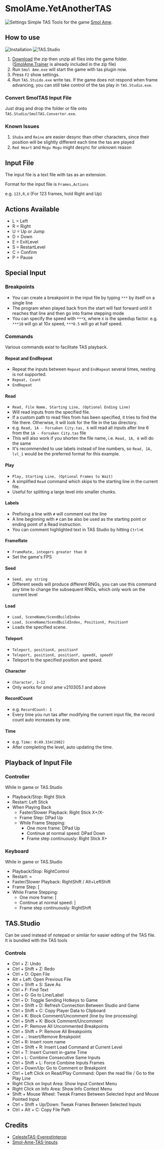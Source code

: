 # SmolAme.YetAnotherTAS
![Settings](Screenshots/Settings.png)
Simple TAS Tools for the game [Smol Ame](https://moocow-games.itch.io/smol-ame).

## How to use
![Installation](Screenshots/Installation.png)
![TAS.Studio](Screenshots/TAS.Studio.png)
1. [Download](https://github.com/DemoJameson/SmolAme.YetAnotherTAS/releases) the zip then unzip all files into the game folder. ([SmolAme.Trainer](https://github.com/DemoJameson/SmolAme.Trainer) is already included in the zip file)
2. Run `Smol Ame.exe` will start the game with tas plugin now.
3. Press `F2` show settings.
4. Run `TAS.Stuido.exe` write tas. If the game does not respond when frame advancing,
you can still take control of the tas play in `TAS.Studio.exe`.

### Convert SmolTAS Input File
Just drag and drop the folder or file onto `TAS.Studio/SmolTAS.Converter.exe`.

### Known Issues
1. `Shuba` and `Reine` are easier desync than other characters, since their position will be slightly different each time the tas are played
2. `Red Heart` and `Mogu Mogu` might desync for unknown reason

## Input File
The input file is a text file with tas as an extension.

Format for the input file is `Frames,Actions`

e.g. `123,R,U` (For 123 frames, hold Right and Up)

## Actions Available
- L = Left
- R = Right
- U = Up or Jump
- D = Down
- E = ExitLevel
- S = RestartLevel
- C = Confirm
- P = Pause

## Special Input

### Breakpoints
- You can create a breakpoint in the input file by typing `***` by itself on a single line
- The program when played back from the start will fast forward until it reaches that line and then go into frame stepping mode
- You can specify the speed with `***X`, where `X` is the speedup factor. e.g. `***10` will go at 10x speed, `***0.5` will go at half speed.

### Commands
Various commands exist to facilitate TAS playback.

#### Repeat and EndRepeat
- Repeat the inputs between `Repeat` and `EndRepeat` several times, nesting is not supported.
- `Repeat, Count`
- `EndRepeat`

#### Read
- `Read, File Name, Starting Line, (Optional Ending Line)`
- Will read inputs from the specified file.
- If a custom path to read files from has been specified, it tries to find the file there. Otherwise, it will look for the file in the tas directory.
- e.g. `Read, 1A - Forsaken City.tas, 6` will read all inputs after line 6 from the `1A - Forsaken City.tas` file
- This will also work if you shorten the file name, i.e. `Read, 1A, 6` will do the same
- It's recommended to use labels instead of line numbers, so `Read, 1A, lvl_1` would be the preferred format for this example.

#### Play
- `Play, Starting Line, (Optional Frames to Wait)`
- A simplified `Read` command which skips to the starting line in the current file.
- Useful for splitting a large level into smaller chunks.

#### Labels
- Prefixing a line with `#` will comment out the line
- A line beginning with `#` can be also be used as the starting point or ending point of a Read instruction.
- You can comment highlighted text in TAS Studio by hitting `Ctrl+K`

#### FrameRate
- `FrameRate, integers greater than 0`
- Set the game's FPS

#### Seed
- `Seed, any string`
- Different seeds will produce different RNGs, you can use this command any time to change the subsequent RNGs, which only work on the current level

#### Load
- `Load, SceneName/ScendBuildIndex`
- `Load, SceneName/ScendBuildIndex, PositionX, PositionY`
- Loads the specified scene.

#### Teleport
- `Teleport, positionX, positionY`
- `Teleport, positionX, positionY, speedX, speedY`
- Teleport to the specified position and speed.

#### Character
- `Character, 1~12`
- Only works for smol ame v210305.1 and above

#### RecordCount
- e.g. `RecordCount: 1`
- Every time you run tas after modifying the current input file, the record count auto increases by one.

#### Time
- e.g. `Time: 0:49.334(2902)`
- After completing the level, auto updating the time.

## Playback of Input File
### Controller
While in game or TAS.Studio
- Playback/Stop: Right Stick
- Restart: Left Stick
- When Playing Back
    - Faster/Slower Playback: Right Stick X+/X-
    - Frame Step: DPad Up
    - While Frame Stepping:
        - One more frame: DPad Up
        - Continue at normal speed: DPad Down
        - Frame step continuously: Right Stick X+

### Keyboard
While in game or TAS.Studio
- Playback/Stop: RightControl
- Restart: =
- Faster/Slower Playback: RightShift / Alt+LeftShift
- Frame Step: [
- While Frame Stepping:
    - One more frame: [
    - Continue at normal speed: ]
    - Frame step continuously: RightShift

## TAS.Studio
Can be used instead of notepad or similar for easier editing of the TAS file. It is bundled with the TAS tools

### Controls
- Ctrl + Z: Undo
- Ctrl + Shift + Z: Redo
- Ctrl + O: Open File
- Alt + Left: Open Previous File
- Ctrl + Shift + S: Save As
- Ctrl + F: Find Text
- Ctrl + G: Go to Line/Label
- Ctrl + D: Toggle Sending Hotkeys to Game
- Ctrl + Shift + D: Refresh Connection Between Studio and Game
- Ctrl + Shift + C: Copy Player Data to Clipboard
- Ctrl + K: Block Comment/Uncomment (line by line processing)
- Ctrl + Shift + K: Block Comment/Uncomment
- Ctrl + P: Remove All Uncommented Breakpoints
- Ctrl + Shift + P: Remove All Breakpoints
- Ctrl + .: Insert/Remove Breakpoint
- Ctrl + R: Insert room name
- Ctrl + Shift + R: Insert Load Command at Current Level
- Ctrl + T: Insert Current in-game Time
- Ctrl + L: Combine Consecutive Same Inputs
- Ctrl + Shift + L: Force Combine Inputs Frames
- Ctrl + Down/Up: Go to Comment or Breakpoint
- Ctrl + Left Click on Read/Play Command: Open the read file / Go to the Play Line
- Right Click on Input Area: Show Input Context Menu
- Right Click on Info Area: Show Info Context Menu
- Shift + Mouse Wheel: Tweak Frames Between Selected Input and Mouse Pointed Input
- Ctrl + Shift + Up/Down: Tweak Frames Between Selected Inputs
- Ctrl + Alt + C: Copy File Path

## Credits
* [CelesteTAS-EverestInterop](https://github.com/EverestAPI/CelesteTAS-EverestInterop)
* [Smol-Ame-TAS-Inputs](https://github.com/Sh1r0Yaksha/Smol-Ame-TAS-Inputs)
